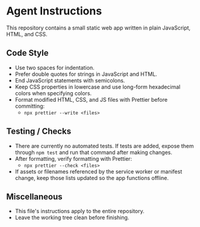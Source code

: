 # Agent Instructions

This repository contains a small static web app written in plain JavaScript, HTML, and CSS.

## Code Style

- Use two spaces for indentation.
- Prefer double quotes for strings in JavaScript and HTML.
- End JavaScript statements with semicolons.
- Keep CSS properties in lowercase and use long-form hexadecimal colors when specifying colors.
- Format modified HTML, CSS, and JS files with Prettier before committing:
  - `npx prettier --write <files>`

## Testing / Checks

- There are currently no automated tests. If tests are added, expose them through `npm test` and run that command after making changes.
- After formatting, verify formatting with Prettier:
  - `npx prettier --check <files>`
- If assets or filenames referenced by the service worker or manifest change, keep those lists updated so the app functions offline.

## Miscellaneous

- This file's instructions apply to the entire repository.
- Leave the working tree clean before finishing.
